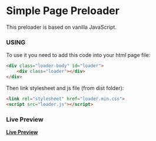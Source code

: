 # **Simple Page Preloader**
This preloader is based on vanilla JavaScript.


### **USING**

To use it you need to add this code into your html page file:  
```html
<div class="loader-body" id="loader">
	<div class="loader"></div>
</div>
```
Then link stylesheet and js file (from dist folder): 
```html
<link rel="stylesheet" href="loader.min.css">
<script src="loader.js"></script>
```
### **Live Preview**

[**Live Preview**](https://vladdenisov.github.io/simple-page-preloader/)
